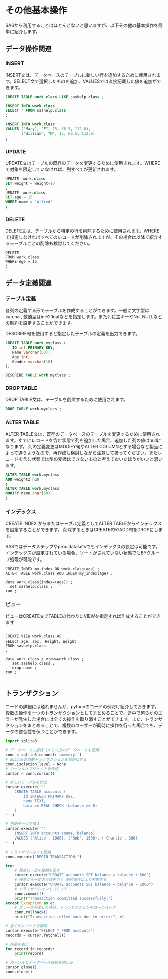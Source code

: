# その他基本操作

SASから利用することはほとんどないと思いますが、以下その他の基本操作を簡単に紹介します。

## データ操作関連

### INSERT

INSERT文は、データベースのテーブルに新しい行を追加するために使用されます。SELECT文で選択したものを追加、VALUESでは直接記載した値を追加ができます。

```sql
CREATE TABLE work.class LIKE sashelp.class ;

INSERT INTO work.class
SELECT * FROM sashelp.class
;

INSERT INTO work.class
VALUES ("Mary", "F", 15, 66.5, 112.0),
       ("William", "M", 15, 66.5, 112.0)
;
```

### UPDATE

UPDATE文はテーブルの既存のデータを変更するために使用されます。WHEREで対象を限定していなければ、列すべてが更新されます。

```sql
UPDATE　work.class
SET weight = weight+10 
;
UPDATE　work.class
SET age = 15 
WHERE name = 'Alfred'
;
```

### DELETE

DELETE文は、テーブルから特定の行を削除するために使用されます。WHEREで指定しなければすべてのレコードが削除されますが、その場合は以降で紹介するテーブルごとの削除も検討してください。

```
DELETE 
FROM work.class
WHERE Age = 15
;
```

## データ定義関連

### テーブル定義

各列の定義する形でテーブルを作成することができます。一般に文字型はvarchar, 数値型はintやfloatなどを指定します。また列に主キーやNot NULLなどの制約を設定することができます。

DESCRIBE句を使用すると指定したテーブルの定義を出力できます。

```sql
CREATE TABLE work.myclass (
   ID int PRIMARY KEY,
   Name varchar(50),
   Age int,
   Gender varchar(10)
);

DESCRIBE TABLE work.myclass ;
```

### DROP TABLE

DROP TABLE文は、テーブルを削除するために使用されます。

```sql
DROP TABLE work.myclass ;
```

### ALTER TABLE

ALTER TABLE文は、既存のデータベースのテーブルを変更するために使用されます。すでにレコードを含む状態で列を追加した場合、追加した列の値はnullになります。
列の定義変更はMODIFY句やALTER COLUMNとする場合など製品によって違うようなので、再作成も検討しながら注意して扱ってください。またレコードを含む状態では型の変換はできないものと考えておいたほうがいいと思います。

```sql
ALTER TABLE work.myclass
ADD weight2 num
;
ALTER TABLE work.myclass
MODIFY name char(60)
;
```

### インデックス

CREATE INDEX からまたはテーブル定義としてALTER TABLEからインデックスを設定することができます。 削除するときはCREATE句やADD句をDROPにします。

SASではデータステップやproc datasetsでもインデックスの設定は可能です。インデックスが設定されている場合、ソートがされていない状態でもBYグループ処理が可能です。

```
CREATE INDEX my_index ON work.class(age) ;
ALTER TABLE work.class ADD INDEX my_index(age) ;

data work.class(index=(age)) ;
  set sashelp.class ;
run ;
```

### ビュー

ビューはCREATE文でTABLEの代わりにVIEWを指定すれば作成することができます

```

CREATE VIEW work.class AS
SELECT age, sex,　Height, Weight
FROM sashelp.class
;

data work.class / view=work.class ;
   set sashelp.class ;
   drop name ;
run ;
    
```

## トランザクション

コードの詳細には触れませんが、pythonのコードの例だけ紹介しておきます。
複数の操作を一つのトランザクションとしてまとめることで、途中で何らかのエラーが発生した場合には全ての操作を取り消すことができます。また、トランザクションをまとめることで、複数のユーザーが同時に操作を行った場合でも、データの整合性を保つことができます。

```python
import sqlite3

# データベースに接続（メモリ上のデータベースを使用）
conn = sqlite3.connect(':memory:')
# SQLiteの自動トランザクションを無効にする
conn.isolation_level = None
# カーソルオブジェクトを作成
cursor = conn.cursor()

# 新しいテーブルを作成
cursor.execute('''
    CREATE TABLE accounts (
        id INTEGER PRIMARY KEY,
        name TEXT,
        balance REAL CHECK (balance >= 0)
    )
''')

# 初期データを挿入
cursor.execute('''
    INSERT INTO accounts (name, balance)
    VALUES ('Alice', 1000), ('Bob', 1500), ('Charlie', 300)
''')

# トランザクションを開始
conn.execute("BEGIN TRANSACTION;")

try:
    # 残高に一定の金額を足す
    cursor.execute("UPDATE accounts SET balance = balance + 500")
    # 残高から一定の金額を引く 制約条件により失敗する
    cursor.execute("UPDATE accounts SET balance = balance - 1000")
    # トランザクションをコミット
    conn.commit()
    print("Transaction committed successfully.")
except Exception as e:
    # エラーが発生した場合、トランザクションをロールバック
    conn.rollback()
    print("Transaction rolled back due to error:", e)

# 全てのレコードを取得
cursor.execute("SELECT * FROM accounts")
records = cursor.fetchall()

# 結果を表示
for record in records:
    print(record)

# カーソルとデータベース接続を閉じる
cursor.close()
conn.close()
```